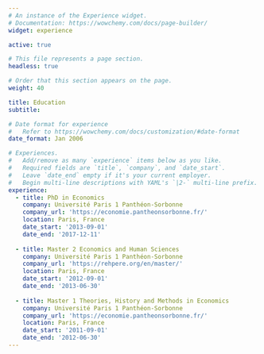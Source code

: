 ```yaml
---
# An instance of the Experience widget.
# Documentation: https://wowchemy.com/docs/page-builder/
widget: experience

active: true

# This file represents a page section.
headless: true

# Order that this section appears on the page.
weight: 40

title: Education
subtitle:

# Date format for experience
#   Refer to https://wowchemy.com/docs/customization/#date-format
date_format: Jan 2006

# Experiences.
#   Add/remove as many `experience` items below as you like.
#   Required fields are `title`, `company`, and `date_start`.
#   Leave `date_end` empty if it's your current employer.
#   Begin multi-line descriptions with YAML's `|2-` multi-line prefix.
experience:
  - title: PhD in Economics
    company: Université Paris 1 Panthéon-Sorbonne
    company_url: 'https://economie.pantheonsorbonne.fr/'
    location: Paris, France
    date_start: '2013-09-01'
    date_end: '2017-12-11'
    
  - title: Master 2 Economics and Human Sciences
    company: Université Paris 1 Panthéon-Sorbonne
    company_url: 'https://rehpere.org/en/master/'
    location: Paris, France
    date_start: '2012-09-01'
    date_end: '2013-06-30'
        
  - title: Master 1 Theories, History and Methods in Economics
    company: Université Paris 1 Panthéon-Sorbonne
    company_url: 'https://economie.pantheonsorbonne.fr/'
    location: Paris, France
    date_start: '2011-09-01'
    date_end: '2012-06-30'
---
```

